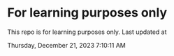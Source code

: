 # For learning purposes only
This repo is for learning purposes only.
Last updated at

Thursday, December 21, 2023 7:10:11 AM

